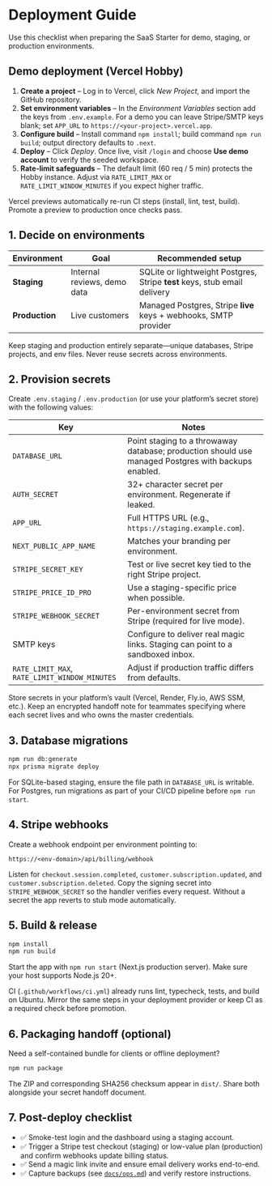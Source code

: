 # Deployment Guide

Use this checklist when preparing the SaaS Starter for demo, staging, or production environments.

## Demo deployment (Vercel Hobby)

1. **Create a project** – Log in to Vercel, click *New Project*, and import the GitHub repository.
2. **Set environment variables** – In the *Environment Variables* section add the keys from `.env.example`. For a demo you can leave Stripe/SMTP keys blank; set `APP_URL` to `https://<your-project>.vercel.app`.
3. **Configure build** – Install command `npm install`; build command `npm run build`; output directory defaults to `.next`.
4. **Deploy** – Click *Deploy*. Once live, visit `/login` and choose **Use demo account** to verify the seeded workspace.
5. **Rate-limit safeguards** – The default limit (60 req / 5 min) protects the Hobby instance. Adjust via `RATE_LIMIT_MAX` or `RATE_LIMIT_WINDOW_MINUTES` if you expect higher traffic.

Vercel previews automatically re-run CI steps (install, lint, test, build). Promote a preview to production once checks pass.

## 1. Decide on environments

| Environment | Goal | Recommended setup |
| --- | --- | --- |
| **Staging** | Internal reviews, demo data | SQLite or lightweight Postgres, Stripe **test** keys, stub email delivery |
| **Production** | Live customers | Managed Postgres, Stripe **live** keys + webhooks, SMTP provider |

Keep staging and production entirely separate—unique databases, Stripe projects, and env files. Never reuse secrets across environments.

## 2. Provision secrets

Create `.env.staging` / `.env.production` (or use your platform’s secret store) with the following values:

| Key | Notes |
| --- | --- |
| `DATABASE_URL` | Point staging to a throwaway database; production should use managed Postgres with backups enabled. |
| `AUTH_SECRET` | 32+ character secret per environment. Regenerate if leaked. |
| `APP_URL` | Full HTTPS URL (e.g., `https://staging.example.com`). |
| `NEXT_PUBLIC_APP_NAME` | Matches your branding per environment. |
| `STRIPE_SECRET_KEY` | Test or live secret key tied to the right Stripe project. |
| `STRIPE_PRICE_ID_PRO` | Use a staging-specific price when possible. |
| `STRIPE_WEBHOOK_SECRET` | Per-environment secret from Stripe (required for live mode). |
| SMTP keys | Configure to deliver real magic links. Staging can point to a sandboxed inbox. |
| `RATE_LIMIT_MAX`, `RATE_LIMIT_WINDOW_MINUTES` | Adjust if production traffic differs from defaults. |

Store secrets in your platform’s vault (Vercel, Render, Fly.io, AWS SSM, etc.). Keep an encrypted handoff note for teammates specifying where each secret lives and who owns the master credentials.

## 3. Database migrations

```bash
npm run db:generate
npx prisma migrate deploy
```

For SQLite-based staging, ensure the file path in `DATABASE_URL` is writable. For Postgres, run migrations as part of your CI/CD pipeline before `npm run start`.

## 4. Stripe webhooks

Create a webhook endpoint per environment pointing to:

```
https://<env-domain>/api/billing/webhook
```

Listen for `checkout.session.completed`, `customer.subscription.updated`, and `customer.subscription.deleted`. Copy the signing secret into `STRIPE_WEBHOOK_SECRET` so the handler verifies every request. Without a secret the app reverts to stub mode automatically.

## 5. Build & release

```bash
npm install
npm run build
```

Start the app with `npm run start` (Next.js production server). Make sure your host supports Node.js 20+.

CI (`.github/workflows/ci.yml`) already runs lint, typecheck, tests, and build on Ubuntu. Mirror the same steps in your deployment provider or keep CI as a required check before promotion.

## 6. Packaging handoff (optional)

Need a self-contained bundle for clients or offline deployment?

```bash
npm run package
```

The ZIP and corresponding SHA256 checksum appear in `dist/`. Share both alongside your secret handoff document.

## 7. Post-deploy checklist

- ✅ Smoke-test login and the dashboard using a staging account.
- ✅ Trigger a Stripe test checkout (staging) or low-value plan (production) and confirm webhooks update billing status.
- ✅ Send a magic link invite and ensure email delivery works end-to-end.
- ✅ Capture backups (see [`docs/ops.md`](ops.md)) and verify restore instructions.
